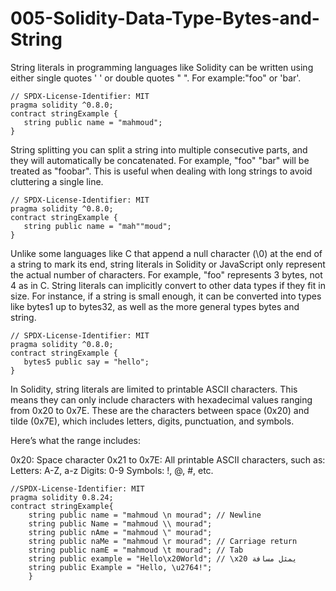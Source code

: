# 005-Solidity-Data-Type-Bytes-and-String
String literals in programming languages like Solidity can be written using either single quotes ' ' or double quotes " ". For example:"foo" or 'bar'.
```solidity
// SPDX-License-Identifier: MIT
pragma solidity ^0.8.0;
contract stringExample {
   string public name = "mahmoud";
}
```
String splitting
you can split a string into multiple consecutive parts, and they will automatically be concatenated. For example, "foo" "bar" will be treated as "foobar". This is useful when dealing with long strings to avoid cluttering a single line.
```solidity
// SPDX-License-Identifier: MIT
pragma solidity ^0.8.0;
contract stringExample {
   string public name = "mah""moud";
}
```
Unlike some languages like C that append a null character (\0) at the end of a string to mark its end, string literals in Solidity or JavaScript only represent the actual number of characters. For example, "foo" represents 3 bytes, not 4 as in C.
String literals can implicitly convert to other data types if they fit in size. For instance, if a string is small enough, it can be converted into types like bytes1 up to bytes32, as well as the more general types bytes and string.

```solidity
// SPDX-License-Identifier: MIT
pragma solidity ^0.8.0;
contract stringExample {
   bytes5 public say = "hello";
}
```
In Solidity, string literals are limited to printable ASCII characters. This means they can only include characters with hexadecimal values ranging from 0x20 to 0x7E. These are the characters between space (0x20) and tilde (0x7E), which includes letters, digits, punctuation, and symbols.

Here’s what the range includes:

0x20: Space character
0x21 to 0x7E: All printable ASCII characters, such as:
Letters: A-Z, a-z
Digits: 0-9
Symbols: !, @, #, etc.
```solidity
//SPDX-License-Identifier: MIT
pragma solidity 0.8.24;
contract stringExample{
    string public name = "mahmoud \n mourad"; // Newline
    string public Name = "mahmoud \\ mourad";
    string public nAme = "mahmoud \" mourad";
    string public naMe = "mahmoud \r mourad"; // Carriage return
    string public namE = "mahmoud \t mourad"; // Tab
    string public example = "Hello\x20World"; // \x20 يمثل مسافة
    string public Example = "Hello, \u2764!"; 
    }
```







